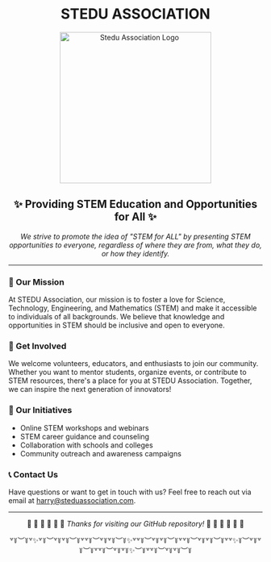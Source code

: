 <div align='center'>
     <h1>STEDU ASSOCIATION</h1>
  <img src="https://github.com/Stedu-Association/.github/assets/80088403/9787c251-e710-4606-8fcb-0ad5fec2b25f" alt="Stedu Association Logo" height="300px">
  <h2>✨ Providing STEM Education and Opportunities for All ✨</h2>
  <p><i>We strive to promote the idea of "STEM for ALL" by presenting STEM opportunities to everyone, regardless of where they are from, what they do, or how they identify.</i></p>
  <hr/>
   <div align='left'>
  <h3>🔬 Our Mission</h3>
  <p>At STEDU Association, our mission is to foster a love for Science, Technology, Engineering, and Mathematics (STEM) and make it accessible to individuals of all backgrounds. We believe that knowledge and opportunities in STEM should be inclusive and open to everyone.</p>
  
  <h3>🌱 Get Involved</h3>
  <p>We welcome volunteers, educators, and enthusiasts to join our community. Whether you want to mentor students, organize events, or contribute to STEM resources, there's a place for you at STEDU Association. Together, we can inspire the next generation of innovators!</p>
  
  <h3>🌟 Our Initiatives</h3>
  <ul>
    <li>Online STEM workshops and webinars</li>
    <li>STEM career guidance and counseling</li>
    <li>Collaboration with schools and colleges</li>
    <li>Community outreach and awareness campaigns</li>
  </ul>
  
  <h3>📞 Contact Us</h3>
  <p>Have questions or want to get in touch with us? Feel free to reach out via email at <a href="mailto:harry@steduassociation.com">harry@steduassociation.com</a>.</p>
  </div>
  <hr/>
  <p>🔮 🔎  🌱 🦠 🧬 🧪 <i>Thanks for visiting our GitHub repository!</i> 🧪 🧫 🧬 🔬 🔭 📡 </p>
           <p>꒷꒦︶꒦꒷✨꒷꒦︶꒷꒦꒷꒦︶꒦꒷꒷꒦︶꒷꒦꒷꒦︶꒦✨꒷꒷꒦︶꒷꒦꒷꒦︶꒦꒷꒷꒦︶꒷꒦꒷꒦︶꒦꒷꒷✨꒦︶꒷꒦꒷꒦︶꒦꒷꒷꒦︶꒷꒦꒷꒦✨︶꒦꒷꒷꒦︶꒷꒦꒷꒦︶꒦</</p>

</div>
